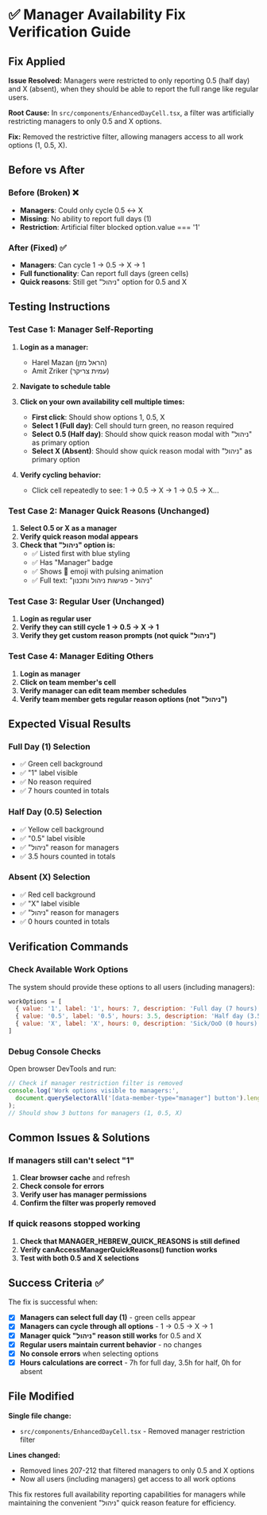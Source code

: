 # ✅ Manager Availability Fix Verification Guide

## Fix Applied

**Issue Resolved:** Managers were restricted to only reporting 0.5 (half day) and X (absent), when they should be able to report the full range like regular users.

**Root Cause:** In `src/components/EnhancedDayCell.tsx`, a filter was artificially restricting managers to only 0.5 and X options.

**Fix:** Removed the restrictive filter, allowing managers access to all work options (1, 0.5, X).

## Before vs After

### Before (Broken) ❌
- **Managers**: Could only cycle 0.5 ↔ X
- **Missing**: No ability to report full days (1)
- **Restriction**: Artificial filter blocked option.value === '1'

### After (Fixed) ✅
- **Managers**: Can cycle 1 → 0.5 → X → 1
- **Full functionality**: Can report full days (green cells)
- **Quick reasons**: Still get "ניהול" option for 0.5 and X

## Testing Instructions

### Test Case 1: Manager Self-Reporting
1. **Login as a manager:**
   - Harel Mazan (הראל מזן)
   - Amit Zriker (עמית צריקר)

2. **Navigate to schedule table**

3. **Click on your own availability cell multiple times:**
   - **First click**: Should show options 1, 0.5, X
   - **Select 1 (Full day)**: Cell should turn green, no reason required
   - **Select 0.5 (Half day)**: Should show quick reason modal with "ניהול" as primary option
   - **Select X (Absent)**: Should show quick reason modal with "ניהול" as primary option

4. **Verify cycling behavior:**
   - Click cell repeatedly to see: 1 → 0.5 → X → 1 → 0.5 → X...

### Test Case 2: Manager Quick Reasons (Unchanged)
1. **Select 0.5 or X as a manager**
2. **Verify quick reason modal appears**
3. **Check that "ניהול" option is:**
   - ✅ Listed first with blue styling
   - ✅ Has "Manager" badge
   - ✅ Shows 🏢 emoji with pulsing animation
   - ✅ Full text: "ניהול - פגישות ניהול ותכנון"

### Test Case 3: Regular User (Unchanged)
1. **Login as regular user**
2. **Verify they can still cycle 1 → 0.5 → X → 1**
3. **Verify they get custom reason prompts (not quick "ניהול")**

### Test Case 4: Manager Editing Others
1. **Login as manager**
2. **Click on team member's cell**
3. **Verify manager can edit team member schedules**
4. **Verify team member gets regular reason options (not "ניהול")**

## Expected Visual Results

### Full Day (1) Selection
- ✅ Green cell background
- ✅ "1" label visible
- ✅ No reason required
- ✅ 7 hours counted in totals

### Half Day (0.5) Selection 
- ✅ Yellow cell background
- ✅ "0.5" label visible
- ✅ "ניהול" reason for managers
- ✅ 3.5 hours counted in totals

### Absent (X) Selection
- ✅ Red cell background
- ✅ "X" label visible  
- ✅ "ניהול" reason for managers
- ✅ 0 hours counted in totals

## Verification Commands

### Check Available Work Options
The system should provide these options to all users (including managers):
```javascript
workOptions = [
  { value: '1', label: '1', hours: 7, description: 'Full day (7 hours)' },
  { value: '0.5', label: '0.5', hours: 3.5, description: 'Half day (3.5 hours)' },
  { value: 'X', label: 'X', hours: 0, description: 'Sick/OoO (0 hours)' }
]
```

### Debug Console Checks
Open browser DevTools and run:
```javascript
// Check if manager restriction filter is removed
console.log('Work options visible to managers:', 
  document.querySelectorAll('[data-member-type="manager"] button').length
);
// Should show 3 buttons for managers (1, 0.5, X)
```

## Common Issues & Solutions

### If managers still can't select "1"
1. **Clear browser cache** and refresh
2. **Check console for errors** 
3. **Verify user has manager permissions**
4. **Confirm the filter was properly removed**

### If quick reasons stopped working
1. **Check that MANAGER_HEBREW_QUICK_REASONS is still defined**
2. **Verify canAccessManagerQuickReasons() function works**
3. **Test with both 0.5 and X selections**

## Success Criteria ✅

The fix is successful when:
- [x] **Managers can select full day (1)** - green cells appear
- [x] **Managers can cycle through all options** - 1 → 0.5 → X → 1
- [x] **Manager quick "ניהול" reason still works** for 0.5 and X
- [x] **Regular users maintain current behavior** - no changes
- [x] **No console errors** when selecting options
- [x] **Hours calculations are correct** - 7h for full day, 3.5h for half, 0h for absent

## File Modified

**Single file change:**
- `src/components/EnhancedDayCell.tsx` - Removed manager restriction filter

**Lines changed:**
- Removed lines 207-212 that filtered managers to only 0.5 and X options
- Now all users (including managers) get access to all work options

This fix restores full availability reporting capabilities for managers while maintaining the convenient "ניהול" quick reason feature for efficiency.